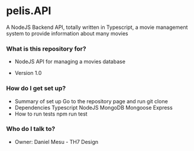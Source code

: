 # pelis.API

A NodeJS Backend API, totally written in Typescript,
a movie management system to provide information about many movies

### What is this repository for?

- NodeJS API for managing a movies database

* Version 1.0

### How do I get set up?

- Summary of set up
  Go to the repository page and run git clone
- Dependencies
  Typescript
  NodeJS
  MongoDB
  Mongoose
  Express
- How to run tests
  npm run test

### Who do I talk to?

- Owner: Daniel Mesu - TH7 Design
